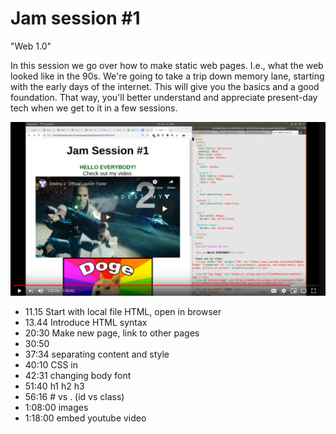 # Jam session #1
"Web 1.0" 

In this session we go over how to make static web pages. I.e., what the web looked like in the 90s. 
We're going to take a trip down memory lane, starting with the early days of the internet. 
This will give you the basics and a good foundation. 
That way, you'll better understand and appreciate present-day tech when we get to it in a few sessions.

[![Jam Session #1](1-static-html-css.PNG)](https://www.youtube.com/watch?v=jgw1XBNY5Ko)

- 11.15 Start with local file HTML, open in browser 
- 13.44 Introduce HTML syntax
- 20:30 Make new page, link to other pages
- 30:50 <div>
- 37:34 separating content and style
- 40:10 CSS in <head>
- 42:31 changing body font
- 51:40 h1 h2 h3
- 56:16 # vs . (id vs class)
- 1:08:00 images
- 1:18:00 embed youtube video

